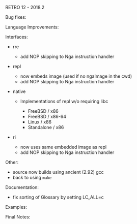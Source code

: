RETRO 12 - 2018.2

Bug fixes:

Language Improvements:

Interfaces:

- rre

  - add NOP skipping to Nga instruction handler

- repl

  - now embeds image (used if no ngaImage in the cwd)
  - add NOP skipping to Nga instruction handler

- native

  - Implementations of repl w/o requiring libc

    - FreeBSD / x86
    - FreeBSD / x86-64
    - Linux / x86
    - Standalone / x86

- ri

  - now uses same embedded image as repl
  - add NOP skipping to Nga instruction handler

Other:

- source now builds using ancient (2.92) gcc
- back to using `make`

Documentation:

- fix sorting of Glossary by setting LC_ALL=c

Examples:

Final Notes:
